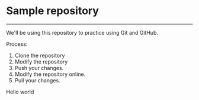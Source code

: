 # Sample repository
----
We'll be using this repository to practice using Git and GitHub.

Process:

1. Clone the repository
2. Modify the repository
3. Push your changes.
4. Modify the repository online.
5. Pull your changes.

Hello world